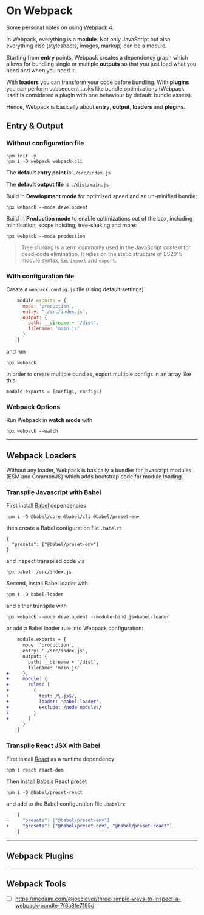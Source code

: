 # On Webpack

Some personal notes on using [Webpack 4](https://webpack.js.org/).

In Webpack, everything is a **module**. Not only JavaScript but also everything else (stylesheets, images, markup) can be a module.

Starting from **entry** points, Webpack creates a dependency graph which allows for bundling single or multiple **outputs** so that you just load what you need and when you need it.

With **loaders** you can transform your code before bundling. With **plugins** you can perform subsequent tasks like bundle optimizations (Webpack itself is considered a plugin with one behaviour by default: bundle assets).

Hence, Webpack is basically about **entry**, **output**, **loaders** and **plugins**.

## Entry & Output

### Without configuration file

    npm init -y
    npm i -D webpack webpack-cli

The **default entry point** is `./src/index.js`

The **default output file** is `./dist/main.js`

Build in **Development mode** for optimized speed and an un-minified bundle:

    npx webpack --mode development

Build in **Production mode** to enable optimizations out of the box, including minification, scope hoisting, tree-shaking and more:

    npx webpack --mode production

> Tree shaking is a term commonly used in the JavaScript context for dead-code elimination. It relies on the static structure of ES2015 module syntax, i.e. `import` and `export`.

### With configuration file

Create a `webpack.config.js` file (using default settings)

```javascript
    module.exports = {
      mode: 'production',
      entry: './src/index.js',
      output: {
        path: __dirname + '/dist',
        filename: 'main.js'
      }
    }
```

and run

    npx webpack

In order to create multiple bundles, export multiple configs in an array like this:

    module.exports = [config1, config2]

### Webpack Options

Run Webpack in **watch mode** with

    npx webpack --watch

---

## Webpack Loaders

Without any loader, Webpack is basically a bundler for javascript modules (ESM and CommonJS) which adds
bootstrap code for module loading.

### Transpile Javascript with Babel

First install [Babel](https://babeljs.io/) dependencies

    npm i -D @babel/core @babel/cli @babel/preset-env

then create a Babel configuration file `.babelrc`

    {
      "presets": ["@babel/preset-env"]
    }

and inspect transpiled code via

    npx babel ./src/index.js

Second, install Babel loader with

    npm i -D babel-loader

and either transpile with

    npx webpack --mode development --module-bind js=babel-loader

or add a Babel loader rule into Webpack configuration:

```diff
    module.exports = {
      mode: 'production',
      entry: './src/index.js',
      output: {
        path: __dirname + '/dist',
        filename: 'main.js'
+     },
+     module: {
+       rules: [
+         {
+           test: /\.js$/,
+           loader: 'babel-loader',
+           exclude: /node_modules/
+         }
+       ]
      }
    }
```

### Transpile React JSX with Babel

First install [React](https://reactjs.org/) as a runtime dependency

    npm i react react-dom

Then install Babels React preset

    npm i -D @babel/preset-react

and add to the Babel configuration file `.babelrc`

```diff
    {
-     "presets": ["@babel/preset-env"]
+     "presets": ["@babel/preset-env", "@babel/preset-react"]
    }
```

---

## Webpack Plugins

---

## Webpack Tools

- [ ] https://medium.com/@joeclever/three-simple-ways-to-inspect-a-webpack-bundle-7f6a8fe7195d

